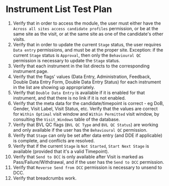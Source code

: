 # Instrument List Test Plan

1. Verify that in order to access the module, the user must either have the `Across all sites access candidate profiles` permission, or be at the same site as the visit, or at the same site as one of the candidate's other visits.
2. Verify that in order to update the current `Stage` status, the user requires `Data entry` permissions, and must be at the proper site. Exception: if the current `Stage` status is `Approval`, then only the `Behavioural QC` permission is necessary to update the `Stage` status.
3. Verify that each instrument in the list directs to the corresponding instrument page.
4. Verify that the flags' values (Data Entry, Administration, Feedback, Double Data Entry Form, Double Data Entry Status) for each instrument in the list are showing up appropriately.
5. Verify that `Double Data Entry` is available if it is enabled for that instrument, and that there is no link if it is not enabled.
6. Verify that the meta data for the candidate/timepoint is correct - eg DoB, Gender, Visit Label, Visit Status, etc. Verify that the values are correct for `Within Optimal` visit window and `Within Permitted` visit window, by consulting the `Visit_Windows` table of the database.
7. Verify that BVL QC flags (`BVL QC Type` and `BVL QC Status`) are working and only available if the user has the `Behavioural QC` permission.
8. Verify that `Stage` can only be set after data entry (and DDE if applicable) is complete, and conflicts are resolved.
9. Verify that if the current `Stage` is `Not Started`, `Start Next Stage` is available (provided that it's a valid Timepoint).
10. Verify that `Send to DCC` is only available after Visit is marked as Pass/Failure/Withdrawal, and if the user has the `Send to DCC` permission.
11. Verify that `Reverse Send from DCC` permission is necessary to unsend to DCC.
12. Verify that breadcrumbs work.

